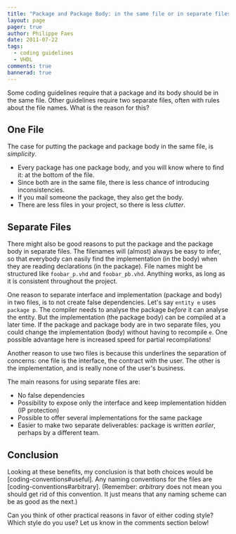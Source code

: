 ```yaml
---
title: "Package and Package Body: in the same file or in separate files?"
layout: page 
pager: true
author: Philippe Faes
date: 2011-07-22
tags: 
  - coding guidelines
  - VHDL
comments: true
bannerad: true
---
```



Some coding guidelines require that a package and its body should be in the same file. Other guidelines require two separate files, often with rules about the file names. What is the reason for this?

## One File

The case for putting the package and package body in the same file, is *simplicity*. 
* Every package has one package body, and you will know where to find it: at the bottom of the file. 
* Since both are in the same file, there is less chance of introducing inconsistencies. 
* If you mail someone the package, they also get the body. 
* There are less files in your project, so there is less *clutter*.

## Separate Files

There might also be good reasons to put the package and the package body in separate files. The filenames will (almost) always be easy to infer, so that everybody can easily find the implementation (in the body) when they are reading declarations (in the package).  File names might be structured like `foobar_p.vhd` and `foobar_pb.vhd`. Anything works, as long as it is consistent throughout the project.

One reason to separate interface and implementation (package and body) in two files, is to not create false dependencies. Let's say `entity e` uses `package p`. The compiler needs to analyse the package *before* it can analyse the entity. But the implementation (the package body) can be compiled at a later time. If the package and package body are in two separate files, you could change the implementation (body) without having to recompile `e`. One possible advantage here is increased speed for partial recompilations!

Another reason to use two files is because this underlines the separation of concerns: one file is the interface, the contract with the user. The other is the implementation, and is really none of the user's business.

The main reasons for using separate files are:
* No false dependencies
* Possibility to expose only the interface and keep implementation hidden (IP protection)
* Possible to offer several implementations for the same package
* Easier to make two separate deliverables: package is written *earlier*, perhaps by a different team.

## Conclusion

Looking at these benefits, my conclusion is that both choices would be [coding-conventions#useful]. Any naming conventions for the files are [coding-conventions#arbitrary]. (Remember: *arbitrary* does not mean you should get rid of this convention. It just means that any naming scheme can be as good as the next.)

Can you think of other practical reasons in favor of either coding style? Which style do you use? Let us know in the comments section below!
